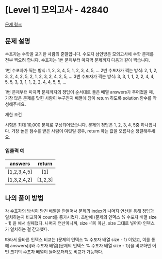 # [Level 1] 모의고사 - 42840
[문제 링크](https://school.programmers.co.kr/learn/courses/30/lessons/42840)

## 문제 설명
수포자는 수학을 포기한 사람의 준말입니다. 수포자 삼인방은 모의고사에 수학 문제를 전부 찍으려 합니다. 수포자는 1번 문제부터 마지막 문제까지 다음과 같이 찍습니다.

1번 수포자가 찍는 방식: 1, 2, 3, 4, 5, 1, 2, 3, 4, 5, ...
2번 수포자가 찍는 방식: 2, 1, 2, 3, 2, 4, 2, 5, 2, 1, 2, 3, 2, 4, 2, 5, ...
3번 수포자가 찍는 방식: 3, 3, 1, 1, 2, 2, 4, 4, 5, 5, 3, 3, 1, 1, 2, 2, 4, 4, 5, 5, ... 

1번 문제부터 마지막 문제까지의 정답이 순서대로 들은 배열 answers가 주어졌을 때, 가장 많은 문제를 맞힌 사람이 누구인지 배열에 담아 return 하도록 solution 함수를 작성해주세요.

제한 조건

시험은 최대 10,000 문제로 구성되어있습니다.
문제의 정답은 1, 2, 3, 4, 5중 하나입니다.
가장 높은 점수를 받은 사람이 여럿일 경우, return 하는 값을 오름차순 정렬해주세요.


### 입출력 예

|   answers   | return  |
|:-----------:|:-------:|
| [1,2,3,4,5] |   [1]   |
| [1,3,2,4,2] | [1,2,3] |

## 나의 풀이 방법
각 수포자의 방식이 담긴 배열을 만들어서 문제의 index와 나머지 연산을 통해 정답과 일치하는지 비교하여 count를 증가시켰다.
초반에 (문제의 인덱스 % 수포자 배열 size - 1) 을 해서 실패했다. 나머지 연산이니까, size -1이 아닌, size 그대로 넣어야 인덱스가 일치하는 걸 간과했다.

따라서 올바른 인덱스 비교는 (문제의 인덱스 % 수포자 배열 size - 1) 이었고, 이를 통해 answers[i]와 수포자 배열[(문제의 인덱스 % 수포자 배열 size - 1)]을 비교하면
어떤 크기의 수포자 배열이 들어오더라도 비교가 가능하다.
